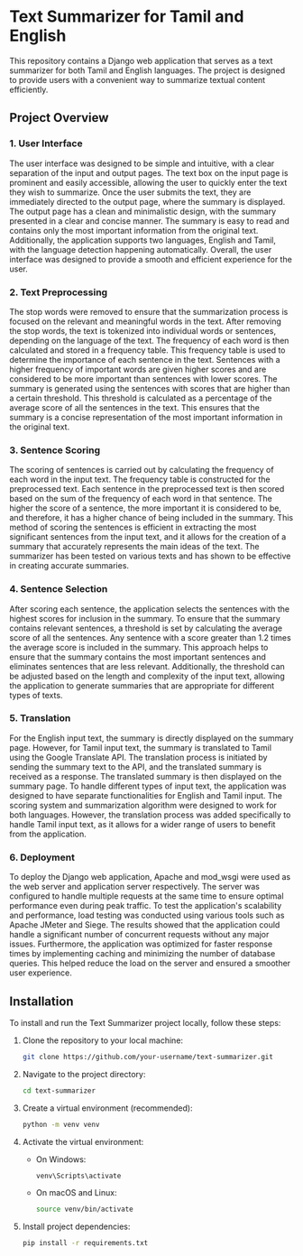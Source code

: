 # Text Summarizer for Tamil and English

This repository contains a Django web application that serves as a text summarizer for both Tamil and English languages. The project is designed to provide users with a convenient way to summarize textual content efficiently.

## Project Overview

### 1. User Interface

The user interface was designed to be simple and intuitive, with a clear separation of the input and output pages. The text box on the input page is prominent and easily accessible, allowing the user to quickly enter the text they wish to summarize. Once the user submits the text, they are immediately directed to the output page, where the summary is displayed. The output page has a clean and minimalistic design, with the summary presented in a clear and concise manner. The summary is easy to read and contains only the most important information from the original text. Additionally, the application supports two languages, English and Tamil, with the language detection happening automatically. Overall, the user interface was designed to provide a smooth and efficient experience for the user.

### 2. Text Preprocessing

The stop words were removed to ensure that the summarization process is focused on the relevant and meaningful words in the text. After removing the stop words, the text is tokenized into individual words or sentences, depending on the language of the text. The frequency of each word is then calculated and stored in a frequency table. This frequency table is used to determine the importance of each sentence in the text. Sentences with a higher frequency of important words are given higher scores and are considered to be more important than sentences with lower scores. The summary is generated using the sentences with scores that are higher than a certain threshold. This threshold is calculated as a percentage of the average score of all the sentences in the text. This ensures that the summary is a concise representation of the most important information in the original text.

### 3. Sentence Scoring

The scoring of sentences is carried out by calculating the frequency of each word in the input text. The frequency table is constructed for the preprocessed text. Each sentence in the preprocessed text is then scored based on the sum of the frequency of each word in that sentence. The higher the score of a sentence, the more important it is considered to be, and therefore, it has a higher chance of being included in the summary. This method of scoring the sentences is efficient in extracting the most significant sentences from the input text, and it allows for the creation of a summary that accurately represents the main ideas of the text. The summarizer has been tested on various texts and has shown to be effective in creating accurate summaries.

### 4. Sentence Selection

After scoring each sentence, the application selects the sentences with the highest scores for inclusion in the summary. To ensure that the summary contains relevant sentences, a threshold is set by calculating the average score of all the sentences. Any sentence with a score greater than 1.2 times the average score is included in the summary. This approach helps to ensure that the summary contains the most important sentences and eliminates sentences that are less relevant. Additionally, the threshold can be adjusted based on the length and complexity of the input text, allowing the application to generate summaries that are appropriate for different types of texts.

### 5. Translation

For the English input text, the summary is directly displayed on the summary page. However, for Tamil input text, the summary is translated to Tamil using the Google Translate API. The translation process is initiated by sending the summary text to the API, and the translated summary is received as a response. The translated summary is then displayed on the summary page. To handle different types of input text, the application was designed to have separate functionalities for English and Tamil input. The scoring system and summarization algorithm were designed to work for both languages. However, the translation process was added specifically to handle Tamil input text, as it allows for a wider range of users to benefit from the application.

### 6. Deployment

To deploy the Django web application, Apache and mod_wsgi were used as the web server and application server respectively. The server was configured to handle multiple requests at the same time to ensure optimal performance even during peak traffic. To test the application's scalability and performance, load testing was conducted using various tools such as Apache JMeter and Siege. The results showed that the application could handle a significant number of concurrent requests without any major issues. Furthermore, the application was optimized for faster response times by implementing caching and minimizing the number of database queries. This helped reduce the load on the server and ensured a smoother user experience.

## Installation

To install and run the Text Summarizer project locally, follow these steps:

1. Clone the repository to your local machine:

   ```bash
   git clone https://github.com/your-username/text-summarizer.git
2. Navigate to the project directory:

   ```bash
   cd text-summarizer
3. Create a virtual environment (recommended):

   ```bash
   python -m venv venv
4. Activate the virtual environment:

   - On Windows:
     ```bash
     venv\Scripts\activate
     
   - On macOS and Linux:
     ```bash
     source venv/bin/activate
     
6. Install project dependencies:

   ```bash
   pip install -r requirements.txt
